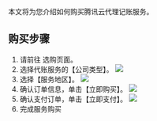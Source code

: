 
本文将为您介绍如何购买腾讯云代理记账服务。
## 购买步骤
1. 请前往 选购页面。
3.	选择代账服务的【公司类型】。
![](https://main.qcloudimg.com/raw/23891740355902e9a631a9e2ea6b23c3.png) 
4.	选择【服务地区】。
 ![](https://main.qcloudimg.com/raw/d0ec05c07ccabc201af03a1a3157a4ff.png)
5.	确认订单信息，单击【立即购买】。
![](https://main.qcloudimg.com/raw/ccee404c59d3b9158dafb5bca0d29ff2.png)
6.	确认支付订单，单击【立即支付】。
![](https://main.qcloudimg.com/raw/24ab41e5bc12e48b21aa31c8dd322c03.png)
7.	完成服务购买

